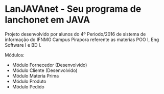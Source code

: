 ﻿# LanJAVAnet - Seu programa de lanchonet em JAVA

Projeto desenvolvido por alunos do 4º Periodo/2016 de sistema de informação do IFNMG Campus Pirapora referente as materias POO I, Eng Software I e BD I.

Módulos:
* Módulo Fornecedor (Desenvolvido)
* Módulo Cliente (Desenvolvido)
* Módulo Materia Prima
* Módulo Produto
* Módulo Pedido

